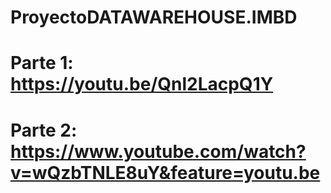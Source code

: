 # ProyectoDATAWAREHOUSE.IMBD
# Parte 1: https://youtu.be/Qnl2LacpQ1Y
# Parte 2: https://www.youtube.com/watch?v=wQzbTNLE8uY&feature=youtu.be

